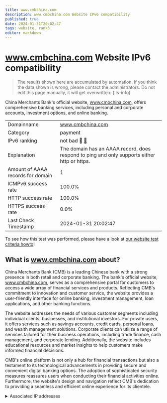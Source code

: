 ```yaml
---
title: www.cmbchina.com
description: www.cmbchina.com Website IPv6 compatibility
published: true
date: 2024-01-31T20:02:47
tags: website, rank3
editor: markdown
---
```


# www.cmbchina.com Website IPv6 compatibility

> The results shown here are accumulated by automation. If you think the data shown is wrong, please contact the administrators. 
> Do not edit this page manually, it will get overwritten.
{.is-info}

China Merchants Bank's official website, www.cmbchina.com, offers comprehensive banking services, including personal and corporate accounts, investment options, and online banking.


|   |   |
| - | - |
| Domainname | www.cmbchina.com
| Category | payment |
| IPv6 ranking | not bad :3rd_place_medal: [🔗](/howto/ranking) |
| Explanation | The domain has an AAAA record, does respond to ping and only supports either http or https. |
| Amount of AAAA records for domain | 1 |
| ICMPv6 success rate | 100.0%|
| HTTP success rate | 100.0% |
| HTTPS success rate | 0.0% |
| Last Check Timestamp | 2024-01-31 20:02:47 |

To see how this test was performed, please have a look at [our website test criteria howto](/howto/testcriteria/website)!


## What is www.cmbchina.com about?
China Merchants Bank (CMB) is a leading Chinese bank with a strong presence in both retail and corporate banking. The bank's official website, www.cmbchina.com, serves as a comprehensive portal for customers to access a wide array of financial services and products. Reflecting CMB's commitment to innovation and customer service, the website provides a user-friendly interface for online banking, investment management, loan applications, and other banking functions.

The website addresses the needs of various customer segments including individual clients, businesses, and institutional investors. For private users, it offers services such as savings accounts, credit cards, personal loans, and wealth management solutions. Corporate clients can utilize a range of services tailored for their business operations, including trade finance, cash management, and corporate lending. Additionally, the website includes educational resources and market insights to help customers make informed financial decisions.

CMB's online platform is not only a hub for financial transactions but also a testament to its technological advancements in providing secure and convenient digital banking options. The adoption of sophisticated security measures reassures users when conducting their financial activities online. Furthermore, the website's design and navigation reflect CMB's dedication to providing a seamless and efficient online experience for its clientele.



<details>
<summary>Associated IP addresses</summary>

240e:688:400:2fa::26

</details>
